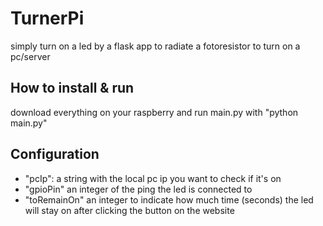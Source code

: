# TurnerPi
simply turn on a led by a flask app to radiate a fotoresistor to turn on a pc/server

## How to install & run
download everything on your raspberry and run main.py with "python main.py"

## Configuration
* "pcIp": a string with the local pc ip you want to check if it's on
* "gpioPin" an integer of the ping the led is connected to
* "toRemainOn" an integer to indicate how much time (seconds) the led will stay on after clicking the button on the website
